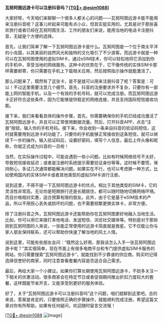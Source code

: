 **瓦努阿图远游卡可以注册抖音吗？[[TG💪+ @esim1088](https://t.me/s/esim1088)]**

大家好呀，今天咱们来聊聊一个很多人都关心的问题——瓦努阿图远游卡能不能用来注册抖音呢？这事儿听起来可能有点小众，但其实挺实用的。尤其是对于那些喜欢旅行或者已经在瓦努阿图生活、工作的朋友们来说，能用当地的电话卡注册抖音，无疑是个方便的选择。

首先，让我们简单了解一下瓦努阿图远游卡是什么。瓦努阿图是一个位于南太平洋的小岛国，以其美丽的自然风光和独特的文化吸引了不少游客。而远游卡就是一种可以在瓦努阿图使用的虚拟SIM卡，通过eSIM技术，你可以轻松地将它添加到你的手机中，享受当地的网络服务。这种卡的优势在于，它不像传统的实体SIM卡那样需要邮寄，你只需要在手机上下载相关应用，然后按照指示操作就能激活了。

那么问题来了，既然有了这张卡，是不是就可以用来注册抖音了呢？答案是：可以！不过这里需要注意几个细节。首先，抖音的注册要求并不复杂，只要你有一部能上网的智能手机，以及一个有效的手机号码，就可以完成注册。而瓦努阿图远游卡正好符合这些条件，因为它能够提供稳定的网络连接，并且支持国际短信接收功能。

接下来，我们来看看具体的操作步骤。首先，你需要确保你的手机已经成功激活了瓦努阿图远游卡，并且可以正常使用数据流量。然后，打开抖音APP，点击“注册”按钮，输入你的手机号码。接下来，你会收到一条来自抖音的验证码短信，这时就需要用到远游卡的功能了。只要你的手机能够正常接收到这条短信，就可以继续下一步的操作。输入验证码后，设置好密码，填写个人信息，最后上传头像和昵称，你就正式成为抖音的一员啦！

当然，在实际操作过程中，可能会遇到一些小问题。比如有时候网络信号不太好，导致短信接收延迟；或者是注册时系统提示需要验证身份等等。这时候不要慌，保持耐心，多试几次通常都能解决问题。如果实在不行，也可以考虑换一种方式，比如使用国内的实体SIM卡或者其他类型的虚拟SIM卡进行注册。

说到这里，不得不提一下瓦努阿图远游卡的优点。相比于其他类型的SIM卡，它的灵活性非常高，无论你是短期旅行还是长期居住，都可以随时随地切换网络环境。而且价格相对实惠，适合预算有限的朋友。此外，由于它是基于eSIM技术的产品，所以不用担心丢失或损坏的问题，也不需要频繁更换实体卡，非常方便。

除了注册抖音之外，瓦努阿图远游卡还能帮助你在瓦努阿图更好地融入当地生活。比如，你可以用它来拨打本地电话、发送短信、浏览社交媒体等。特别是对于那些刚到瓦努阿图的人来说，一张能正常使用的远游卡简直就是救星。它不仅能让你与家人朋友保持联系，还可以帮助你快速了解当地的风土人情。

说到这里，可能有些朋友会问：“既然这么好用，那我该怎么入手一张瓦努阿图远游卡呢？”其实很简单，现在市面上有很多电商平台和专门提供虚拟SIM卡服务的网站，你只需要搜索“瓦努阿图远游卡”，就能找到不少靠谱的供应商。购买时记得选择信誉好的商家，同时注意查看套餐内容是否适合自己需求。

最后，再给大家一个小建议。如果你打算长期使用瓦努阿图远游卡，不妨多关注一下相关的优惠活动。很多商家会在特定节日或者促销期间推出折扣力度较大的套餐，这样既能节省开支，又能享受到更好的服务体验。

好了，关于“瓦努阿图远游卡可以注册抖音吗”这个问题，咱们就聊到这里吧。总的来说，答案是肯定的，只要按照正确的步骤操作，就能顺利完成注册。希望这篇文章对你有所帮助，如果有任何疑问，欢迎随时留言交流哦！

[[TG💪+ @esim1088](https://t.me/s/esim1088) ![Image](https://i.postimg.cc/4NQfJmqS/Snipaste-2025-05-13-00-14-12.png)]